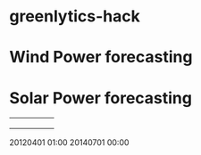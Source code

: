 # greenlytics-hack

# Wind Power forecasting

# Solar Power forecasting

|   |   |   |   |   |
|---|---|---|---|---|
|   |   |   |   |   |
|   |   |   |   |   |
|   |   |   |   |   |

20120401 01:00
20140701 00:00
